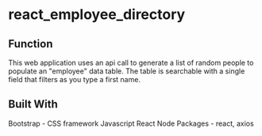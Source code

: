 # react_employee_directory

## Function

This web application uses an api call to generate a list of random people to populate an "employee" data table. The table is searchable with a single field that filters as you type a first name.

## Built With

Bootstrap - CSS framework
Javascript
React
Node Packages - react, axios
